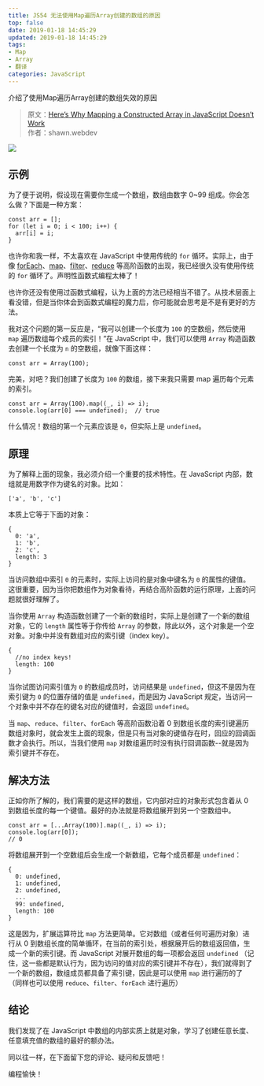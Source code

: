```yaml
---
title: JS54 无法使用Map遍历Array创建的数组的原因
top: false
date: 2019-01-18 14:45:29
updated: 2019-01-18 14:45:29
tags:
- Map
- Array
- 翻译
categories: JavaScript
---
```


介绍了使用Map遍历Array创建的数组失效的原因

<!-- more -->

> 原文：[Here’s Why Mapping a Constructed Array in JavaScript Doesn’t Work](https://itnext.io/heres-why-mapping-a-constructed-array-doesn-t-work-in-javascript-f1195138615a)   
> 作者：shawn.webdev

![](https://cdn-images-1.medium.com/max/917/1*bFIR37BFmQcxyPd7UPs6xg.png)

## 示例

为了便于说明，假设现在需要你生成一个数组，数组由数字 0~99 组成。你会怎么做？下面是一种方案：

```JS
const arr = [];
for (let i = 0; i < 100; i++) {
  arr[i] = i;
}
```
也许你和我一样，不太喜欢在 JavaScript 中使用传统的 `for` 循环。实际上，由于像 [forEach](https://developer.mozilla.org/zh-CN/docs/Web/JavaScript/Reference/Global_Objects/Array/forEach)、[map](https://developer.mozilla.org/zh-CN/docs/Web/JavaScript/Reference/Global_Objects/Array/map)、[filter](https://developer.mozilla.org/zh-CN/docs/Web/JavaScript/Reference/Global_Objects/Array/filter)、[reduce](https://developer.mozilla.org/en-US/docs/Web/JavaScript/Reference/Global_Objects/Array/reduce) 等高阶函数的出现，我已经很久没有使用传统的 `for` 循环了。声明性函数式编程太棒了！

也许你还没有使用过函数式编程，认为上面的方法已经相当不错了。从技术层面上看没错，但是当你体会到函数式编程的魔力后，你可能就会思考是不是有更好的方法。

我对这个问题的第一反应是，“我可以创建一个长度为 `100` 的空数组，然后使用 `map` 遍历数组每个成员的索引！”在 JavaScript 中，我们可以使用 `Array` 构造函数去创建一个长度为 `n` 的空数组，就像下面这样：

```JS
const arr = Array(100);
```
完美，对吧？我们创建了长度为 `100` 的数组，接下来我只需要 map 遍历每个元素的索引。

```JS
const arr = Array(100).map((_, i) => i);
console.log(arr[0] === undefined);  // true
```
什么情况！数组的第一个元素应该是 `0`，但实际上是 `undefined`。

## 原理

为了解释上面的现象，我必须介绍一个重要的技术特性。在 JavaScript 内部，数组就是用数字作为键名的对象。比如：

```JS
['a', 'b', 'c']
```
本质上它等于下面的对象：

```JS
{
  0: 'a',
  1: 'b',
  2: 'c',
  length: 3
}
```
当访问数组中索引 `0` 的元素时，实际上访问的是对象中键名为 `0` 的属性的键值。这很重要，因为当你把数组作为对象看待，再结合高阶函数的运行原理，上面的问题就很好理解了。

当你使用 `Array` 构造函数创建了一个新的数组时，实际上是创建了一个新的数组对象，它的 `length` 属性等于你传给 `Array` 的参数，除此以外，这个对象是一个空对象。对象中并没有数组对应的索引键（index key）。

```JS
{
  //no index keys!
  length: 100
}
```
当你试图访问索引值为 `0` 的数组成员时，访问结果是 `undefined`，但这不是因为在索引键为 `0` 的位置存储的值是 `undefined`，而是因为 JavaScript 规定，当访问一个对象中并不存在的键名对应的键值时，会返回 `undefined`。

当 `map`、`reduce`、`filter`、`forEach` 等高阶函数沿着 0 到数组长度的索引键遍历数组对象时，就会发生上面的现象，但是只有当对象的键值存在时，回应的回调函数才会执行。所以，当我们使用 `map` 对数组遍历时没有执行回调函数--就是因为索引键并不存在。

## 解决方法

正如你所了解的，我们需要的是这样的数组，它内部对应的对象形式包含着从 0 到数组长度的每一个键值。最好的办法就是将数组展开到另一个空数组中。


```JS
const arr = [...Array(100)].map((_, i) => i);
console.log(arr[0]);
// 0
```

将数组展开到一个空数组后会生成一个新数组，它每个成员都是 `undefined`：

```JS
{
  0: undefined,
  1: undefined,
  2: undefined,
  ...
  99: undefined,
  length: 100
}
```
这是因为，扩展运算符比 `map` 方法更简单。它对数组（或者任何可遍历对象）进行从 0 到数组长度的简单循环，在当前的索引处，根据展开后的数组返回值，生成一个新的索引键。而 JavaScript 对展开数组的每一项都会返回 `undefined` （记住，这一些都是默认行为，因为访问的值对应的索引键并不存在），我们就得到了一个新的数组，数组成员都具备了索引键，因此是可以使用 `map` 进行遍历的了（同样也可以使用 `reduce`、`filter`、`forEach` 进行遍历）

## 结论

我们发现了在 JavaScript 中数组的内部实质上就是对象，学习了创建任意长度、任意填充值的数组的最好的额办法。

同以往一样，在下面留下您的评论、疑问和反馈吧！

编程愉快！

